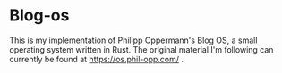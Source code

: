 # Blog-os

This is my implementation of Philipp Oppermann's Blog OS, a small
operating system written in Rust. The original material I'm following
can currently be found at https://os.phil-opp.com/ .
